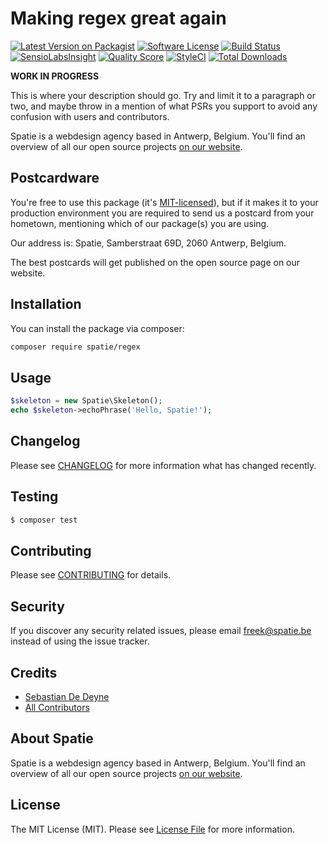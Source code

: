 # Making regex great again

[![Latest Version on Packagist](https://img.shields.io/packagist/v/spatie/regex.svg?style=flat-square)](https://packagist.org/packages/spatie/regex)
[![Software License](https://img.shields.io/badge/license-MIT-brightgreen.svg?style=flat-square)](LICENSE.md)
[![Build Status](https://img.shields.io/travis/spatie/regex/master.svg?style=flat-square)](https://travis-ci.org/spatie/regex)
[![SensioLabsInsight](https://img.shields.io/sensiolabs/i/33e33c17-13e8-48ff-8a0d-eeb7190715f6.svg?style=flat-square)](https://insight.sensiolabs.com/projects/33e33c17-13e8-48ff-8a0d-eeb7190715f6)
[![Quality Score](https://img.shields.io/scrutinizer/g/spatie/regex.svg?style=flat-square)](https://scrutinizer-ci.com/g/spatie/regex)
[![StyleCI](https://styleci.io/repos/65915598/shield)](https://styleci.io/repos/65915598)
[![Total Downloads](https://img.shields.io/packagist/dt/spatie/regex.svg?style=flat-square)](https://packagist.org/packages/spatie/regex)

**WORK IN PROGRESS** 

This is where your description should go. Try and limit it to a paragraph or two, and maybe throw in a mention of what PSRs you support to avoid any confusion with users and contributors.

Spatie is a webdesign agency based in Antwerp, Belgium. You'll find an overview of all our open source projects [on our website](https://spatie.be/opensource).

## Postcardware

You're free to use this package (it's [MIT-licensed](LICENSE.md)), but if it makes it to your production environment you are required to send us a postcard from your hometown, mentioning which of our package(s) you are using.

Our address is: Spatie, Samberstraat 69D, 2060 Antwerp, Belgium.

The best postcards will get published on the open source page on our website.

## Installation

You can install the package via composer:

``` bash
composer require spatie/regex
```

## Usage

``` php
$skeleton = new Spatie\Skeleton();
echo $skeleton->echoPhrase('Hello, Spatie!');
```

## Changelog

Please see [CHANGELOG](CHANGELOG.md) for more information what has changed recently.

## Testing

``` bash
$ composer test
```

## Contributing

Please see [CONTRIBUTING](CONTRIBUTING.md) for details.

## Security

If you discover any security related issues, please email freek@spatie.be instead of using the issue tracker.

## Credits

- [Sebastian De Deyne](https://github.com/sebastiandedeyne)
- [All Contributors](../../contributors)

## About Spatie
Spatie is a webdesign agency based in Antwerp, Belgium. You'll find an overview of all our open source projects [on our website](https://spatie.be/opensource).

## License

The MIT License (MIT). Please see [License File](LICENSE.md) for more information.
